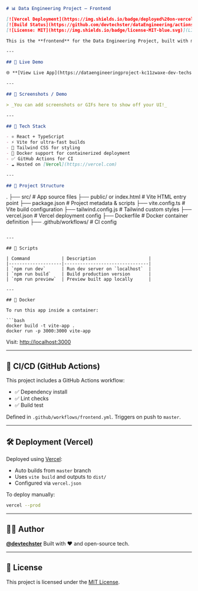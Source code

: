 ```md
# 📊 Data Engineering Project – Frontend

[![Vercel Deployment](https://img.shields.io/badge/deployed%20on-vercel-000?logo=vercel&labelColor=000)](https://dataengineeringproject-kc11zwaxe-dev-techsters-projects.vercel.app)
[![Build Status](https://github.com/devtechster/dataEngineering/actions/workflows/frontend.yml/badge.svg)](https://github.com/devtechster/dataEngineering/actions)
[![License: MIT](https://img.shields.io/badge/license-MIT-blue.svg)](LICENSE)

This is the **frontend** for the Data Engineering Project, built with modern web tools like **React**, **Vite**, **TypeScript**, and **Tailwind CSS**. It is containerized using Docker, includes CI/CD via GitHub Actions, and is deployed on **Vercel**.

---

## 🔗 Live Demo

🌐 **[View Live App](https://dataengineeringproject-kc11zwaxe-dev-techsters-projects.vercel.app)**

---

## 📸 Screenshots / Demo

> _You can add screenshots or GIFs here to show off your UI!_

---

## 🚀 Tech Stack

- ⚛️ React + TypeScript
- ⚡ Vite for ultra-fast builds
- 🎨 Tailwind CSS for styling
- 🐳 Docker support for containerized deployment
- ✅ GitHub Actions for CI
- ☁️ Hosted on [Vercel](https://vercel.com)

---

## 📁 Project Structure

```

.
├── src/                   # App source files
├── public/ or index.html  # Vite HTML entry point
├── package.json           # Project metadata & scripts
├── vite.config.ts         # Vite build configuration
├── tailwind.config.js     # Tailwind custom styles
├── vercel.json            # Vercel deployment config
├── Dockerfile             # Docker container definition
├── .github/workflows/     # CI config

````

---

## 🧪 Scripts

| Command            | Description                    |
|--------------------|--------------------------------|
| `npm run dev`      | Run dev server on `localhost`  |
| `npm run build`    | Build production version       |
| `npm run preview`  | Preview built app locally      |

---

## 🐳 Docker

To run this app inside a container:

```bash
docker build -t vite-app .
docker run -p 3000:3000 vite-app
````

Visit: [http://localhost:3000](http://localhost:3000)

---

## 🔄 CI/CD (GitHub Actions)

This project includes a GitHub Actions workflow:

* ✅ Dependency install
* ✅ Lint checks
* ✅ Build test

Defined in `.github/workflows/frontend.yml`.
Triggers on push to `master`.

---

## 🛠️ Deployment (Vercel)

Deployed using [Vercel](https://vercel.com):

* Auto builds from `master` branch
* Uses `vite build` and outputs to `dist/`
* Configured via `vercel.json`

To deploy manually:

```bash
vercel --prod
```

---

## 🙋‍♂️ Author

**[@devtechster](https://github.com/devtechster)**
Built with ❤️ and open-source tech.

---

## 📄 License

This project is licensed under the [MIT License](LICENSE).
